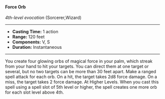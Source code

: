 #### Force Orb
*4th-level evocation* (Sorcerer,Wizard)
___
- **Casting Time:** 1 action
- **Range:** 120 feet
- **Components:** V, S
- **Duration:** Instantaneous
---
You create four glowing orbs of magical force in
your palm, which streak from your hand to hit your
targets. You can direct them at one target or several,
but no two targets can be more than 30 feet apart.
Make a ranged spell attack for each orb. On a hit,
the target takes 2d8 force damage. On a miss, the
target takes 2 force damage.
At Higher Levels.  When you cast this spell using
a spell slot of 5th level or higher, the spell creates
one more orb for each slot level above 4th.
